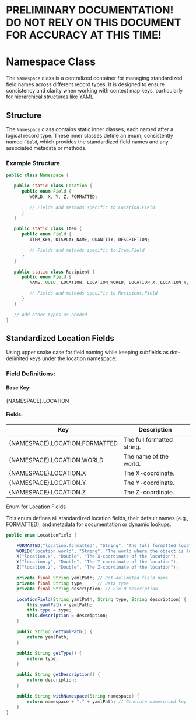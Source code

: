 # PRELIMINARY DOCUMENTATION! DO NOT RELY ON THIS DOCUMENT FOR ACCURACY AT THIS TIME!


# Namespace Class

The `Namespace` class is a centralized container for managing standardized field names across different record types. It is designed to ensure consistency and clarity when working with context map keys, particularly for hierarchical structures like YAML.

## Structure

The `Namespace` class contains static inner classes, each named after a logical record type. These inner classes define an enum, consistently named `Field`, which provides the standardized field names and any associated metadata or methods.

### Example Structure

```java
public class Namespace {

   public static class Location {
      public enum Field {
         WORLD, X, Y, Z, FORMATTED;

         // Fields and methods specific to Location.Field
      }
   }

   public static class Item {
      public enum Field {
         ITEM_KEY, DISPLAY_NAME, QUANTITY, DESCRIPTION;

         // Fields and methods specific to Item.Field
      }
   }

   public static class Recipient {
      public enum Field {
         NAME, UUID, LOCATION, LOCATION_WORLD, LOCATION_X, LOCATION_Y, LOCATION_Z;

         // Fields and methods specific to Recipient.Field
      }
   }

   // Add other types as needed
}
```

## Standardized Location Fields
   Using upper snake case for field naming while keeping subfields as dot-delimited keys under the location namespace:

### Field Definitions:

#### Base Key:
{NAMESPACE}.LOCATION

#### Fields:

|Key| Description                |
|---|----------------------------|
|{NAMESPACE}.LOCATION.FORMATTED| The full formatted string. |
|{NAMESPACE}.LOCATION.WORLD| The name of the world.     |
|{NAMESPACE}.LOCATION.X| The X-coordinate.          |
|{NAMESPACE}.LOCATION.Y| The Y-coordinate.          |
|{NAMESPACE}.LOCATION.Z| The Z-coordinate.          |


Enum for Location Fields

This enum defines all standardized location fields, their default names (e.g., FORMATTED), and metadata for documentation or dynamic lookups.

```java
public enum LocationField {

    FORMATTED("location.formatted", "String", "The full formatted location string"),
    WORLD("location.world", "String", "The world where the object is located"),
    X("location.x", "Double", "The X-coordinate of the location"),
    Y("location.y", "Double", "The Y-coordinate of the location"),
    Z("location.z", "Double", "The Z-coordinate of the location");

    private final String yamlPath; // Dot-delimited field name
    private final String type;     // Data type
    private final String description; // Field description

    LocationField(String yamlPath, String type, String description) {
        this.yamlPath = yamlPath;
        this.type = type;
        this.description = description;
    }

    public String getYamlPath() {
        return yamlPath;
    }

    public String getType() {
        return type;
    }

    public String getDescription() {
        return description;
    }

    public String withNamespace(String namespace) {
        return namespace + "." + yamlPath; // Generate namespaced key
    }
}
```
